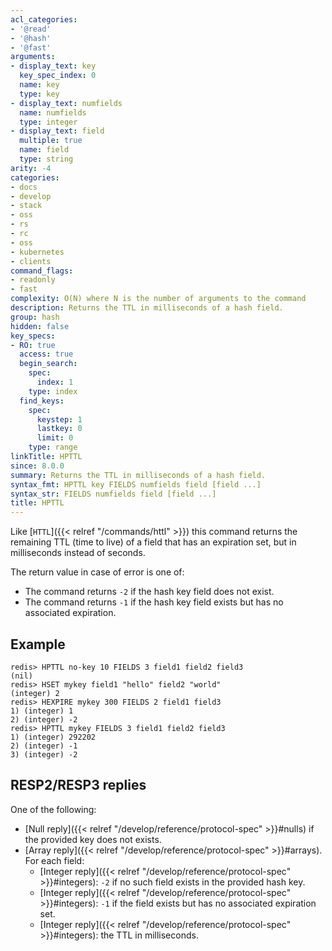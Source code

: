```yaml
---
acl_categories:
- '@read'
- '@hash'
- '@fast'
arguments:
- display_text: key
  key_spec_index: 0
  name: key
  type: key
- display_text: numfields
  name: numfields
  type: integer
- display_text: field
  multiple: true
  name: field
  type: string
arity: -4
categories:
- docs
- develop
- stack
- oss
- rs
- rc
- oss
- kubernetes
- clients
command_flags:
- readonly
- fast
complexity: O(N) where N is the number of arguments to the command
description: Returns the TTL in milliseconds of a hash field.
group: hash
hidden: false
key_specs:
- RO: true
  access: true
  begin_search:
    spec:
      index: 1
    type: index
  find_keys:
    spec:
      keystep: 1
      lastkey: 0
      limit: 0
    type: range
linkTitle: HPTTL
since: 8.0.0
summary: Returns the TTL in milliseconds of a hash field.
syntax_fmt: HPTTL key FIELDS numfields field [field ...]
syntax_str: FIELDS numfields field [field ...]
title: HPTTL
---
```

Like [`HTTL`]({{< relref "/commands/httl" >}}) this command returns the remaining TTL (time to live) of a field that has an
expiration set, but in milliseconds instead of seconds.

The return value in case of error is one of:

* The command returns `-2` if the hash key field does not exist.
* The command returns `-1` if the hash key field exists but has no associated expiration.

## Example

```
redis> HPTTL no-key 10 FIELDS 3 field1 field2 field3
(nil)
redis> HSET mykey field1 "hello" field2 "world"
(integer) 2
redis> HEXPIRE mykey 300 FIELDS 2 field1 field3
1) (integer) 1
2) (integer) -2
redis> HPTTL mykey FIELDS 3 field1 field2 field3
1) (integer) 292202
2) (integer) -1
3) (integer) -2
```

## RESP2/RESP3 replies

One of the following:
* [Null reply]({{< relref "/develop/reference/protocol-spec" >}}#nulls) if the provided key does not exists.
* [Array reply]({{< relref "/develop/reference/protocol-spec" >}}#arrays). For each field:
    - [Integer reply]({{< relref "/develop/reference/protocol-spec" >}}#integers): `-2` if no such field exists in the provided hash key.
    - [Integer reply]({{< relref "/develop/reference/protocol-spec" >}}#integers): `-1` if the field exists but has no associated expiration set.
    - [Integer reply]({{< relref "/develop/reference/protocol-spec" >}}#integers): the TTL in milliseconds.
